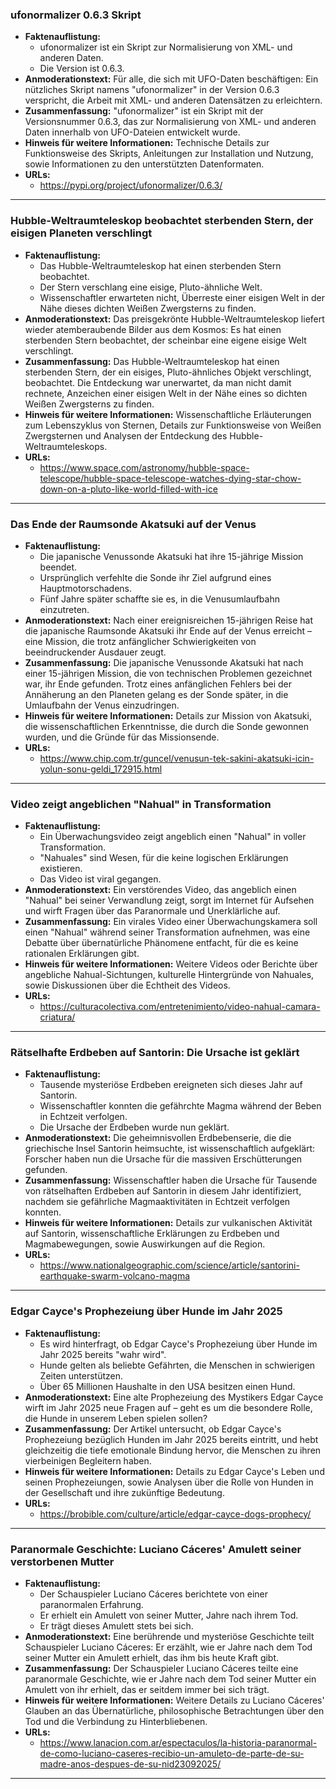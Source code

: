 ### ufonormalizer 0.6.3 Skript

*   **Faktenauflistung:**
    *   ufonormalizer ist ein Skript zur Normalisierung von XML- und anderen Daten.
    *   Die Version ist 0.6.3.
*   **Anmoderationstext:** Für alle, die sich mit UFO-Daten beschäftigen: Ein nützliches Skript namens "ufonormalizer" in der Version 0.6.3 verspricht, die Arbeit mit XML- und anderen Datensätzen zu erleichtern.
*   **Zusammenfassung:** "ufonormalizer" ist ein Skript mit der Versionsnummer 0.6.3, das zur Normalisierung von XML- und anderen Daten innerhalb von UFO-Dateien entwickelt wurde.
*   **Hinweis für weitere Informationen:** Technische Details zur Funktionsweise des Skripts, Anleitungen zur Installation und Nutzung, sowie Informationen zu den unterstützten Datenformaten.
*   **URLs:**
    *   https://pypi.org/project/ufonormalizer/0.6.3/
--------------------------------------------

### Hubble-Weltraumteleskop beobachtet sterbenden Stern, der eisigen Planeten verschlingt

*   **Faktenauflistung:**
    *   Das Hubble-Weltraumteleskop hat einen sterbenden Stern beobachtet.
    *   Der Stern verschlang eine eisige, Pluto-ähnliche Welt.
    *   Wissenschaftler erwarteten nicht, Überreste einer eisigen Welt in der Nähe dieses dichten Weißen Zwergsterns zu finden.
*   **Anmoderationstext:** Das preisgekrönte Hubble-Weltraumteleskop liefert wieder atemberaubende Bilder aus dem Kosmos: Es hat einen sterbenden Stern beobachtet, der scheinbar eine eigene eisige Welt verschlingt.
*   **Zusammenfassung:** Das Hubble-Weltraumteleskop hat einen sterbenden Stern, der ein eisiges, Pluto-ähnliches Objekt verschlingt, beobachtet. Die Entdeckung war unerwartet, da man nicht damit rechnete, Anzeichen einer eisigen Welt in der Nähe eines so dichten Weißen Zwergsterns zu finden.
*   **Hinweis für weitere Informationen:** Wissenschaftliche Erläuterungen zum Lebenszyklus von Sternen, Details zur Funktionsweise von Weißen Zwergsternen und Analysen der Entdeckung des Hubble-Weltraumteleskops.
*   **URLs:**
    *   https://www.space.com/astronomy/hubble-space-telescope/hubble-space-telescope-watches-dying-star-chow-down-on-a-pluto-like-world-filled-with-ice
--------------------------------------------

### Das Ende der Raumsonde Akatsuki auf der Venus

*   **Faktenauflistung:**
    *   Die japanische Venussonde Akatsuki hat ihre 15-jährige Mission beendet.
    *   Ursprünglich verfehlte die Sonde ihr Ziel aufgrund eines Hauptmotorschadens.
    *   Fünf Jahre später schaffte sie es, in die Venusumlaufbahn einzutreten.
*   **Anmoderationstext:** Nach einer ereignisreichen 15-jährigen Reise hat die japanische Raumsonde Akatsuki ihr Ende auf der Venus erreicht – eine Mission, die trotz anfänglicher Schwierigkeiten von beeindruckender Ausdauer zeugt.
*   **Zusammenfassung:** Die japanische Venussonde Akatsuki hat nach einer 15-jährigen Mission, die von technischen Problemen gezeichnet war, ihr Ende gefunden. Trotz eines anfänglichen Fehlers bei der Annäherung an den Planeten gelang es der Sonde später, in die Umlaufbahn der Venus einzudringen.
*   **Hinweis für weitere Informationen:** Details zur Mission von Akatsuki, die wissenschaftlichen Erkenntnisse, die durch die Sonde gewonnen wurden, und die Gründe für das Missionsende.
*   **URLs:**
    *   https://www.chip.com.tr/guncel/venusun-tek-sakini-akatsuki-icin-yolun-sonu-geldi_172915.html
--------------------------------------------

### Video zeigt angeblichen "Nahual" in Transformation

*   **Faktenauflistung:**
    *   Ein Überwachungsvideo zeigt angeblich einen "Nahual" in voller Transformation.
    *   "Nahuales" sind Wesen, für die keine logischen Erklärungen existieren.
    *   Das Video ist viral gegangen.
*   **Anmoderationstext:** Ein verstörendes Video, das angeblich einen "Nahual" bei seiner Verwandlung zeigt, sorgt im Internet für Aufsehen und wirft Fragen über das Paranormale und Unerklärliche auf.
*   **Zusammenfassung:** Ein virales Video einer Überwachungskamera soll einen "Nahual" während seiner Transformation aufnehmen, was eine Debatte über übernatürliche Phänomene entfacht, für die es keine rationalen Erklärungen gibt.
*   **Hinweis für weitere Informationen:** Weitere Videos oder Berichte über angebliche Nahual-Sichtungen, kulturelle Hintergründe von Nahuales, sowie Diskussionen über die Echtheit des Videos.
*   **URLs:**
    *   https://culturacolectiva.com/entretenimiento/video-nahual-camara-criatura/
--------------------------------------------

### Rätselhafte Erdbeben auf Santorin: Die Ursache ist geklärt

*   **Faktenauflistung:**
    *   Tausende mysteriöse Erdbeben ereigneten sich dieses Jahr auf Santorin.
    *   Wissenschaftler konnten die gefährchte Magma während der Beben in Echtzeit verfolgen.
    *   Die Ursache der Erdbeben wurde nun geklärt.
*   **Anmoderationstext:** Die geheimnisvollen Erdbebenserie, die die griechische Insel Santorin heimsuchte, ist wissenschaftlich aufgeklärt: Forscher haben nun die Ursache für die massiven Erschütterungen gefunden.
*   **Zusammenfassung:** Wissenschaftler haben die Ursache für Tausende von rätselhaften Erdbeben auf Santorin in diesem Jahr identifiziert, nachdem sie gefährliche Magmaaktivitäten in Echtzeit verfolgen konnten.
*   **Hinweis für weitere Informationen:** Details zur vulkanischen Aktivität auf Santorin, wissenschaftliche Erklärungen zu Erdbeben und Magmabewegungen, sowie Auswirkungen auf die Region.
*   **URLs:**
    *   https://www.nationalgeographic.com/science/article/santorini-earthquake-swarm-volcano-magma
--------------------------------------------

### Edgar Cayce's Prophezeiung über Hunde im Jahr 2025

*   **Faktenauflistung:**
    *   Es wird hinterfragt, ob Edgar Cayce's Prophezeiung über Hunde im Jahr 2025 bereits "wahr wird".
    *   Hunde gelten als beliebte Gefährten, die Menschen in schwierigen Zeiten unterstützen.
    *   Über 65 Millionen Haushalte in den USA besitzen einen Hund.
*   **Anmoderationstext:** Eine alte Prophezeiung des Mystikers Edgar Cayce wirft im Jahr 2025 neue Fragen auf – geht es um die besondere Rolle, die Hunde in unserem Leben spielen sollen?
*   **Zusammenfassung:** Der Artikel untersucht, ob Edgar Cayce's Prophezeiung bezüglich Hunden im Jahr 2025 bereits eintritt, und hebt gleichzeitig die tiefe emotionale Bindung hervor, die Menschen zu ihren vierbeinigen Begleitern haben.
*   **Hinweis für weitere Informationen:** Details zu Edgar Cayce's Leben und seinen Prophezeiungen, sowie Analysen über die Rolle von Hunden in der Gesellschaft und ihre zukünftige Bedeutung.
*   **URLs:**
    *   https://brobible.com/culture/article/edgar-cayce-dogs-prophecy/
--------------------------------------------

### Paranormale Geschichte: Luciano Cáceres' Amulett seiner verstorbenen Mutter

*   **Faktenauflistung:**
    *   Der Schauspieler Luciano Cáceres berichtete von einer paranormalen Erfahrung.
    *   Er erhielt ein Amulett von seiner Mutter, Jahre nach ihrem Tod.
    *   Er trägt dieses Amulett stets bei sich.
*   **Anmoderationstext:** Eine berührende und mysteriöse Geschichte teilt Schauspieler Luciano Cáceres: Er erzählt, wie er Jahre nach dem Tod seiner Mutter ein Amulett erhielt, das ihm bis heute Kraft gibt.
*   **Zusammenfassung:** Der Schauspieler Luciano Cáceres teilte eine paranormale Geschichte, wie er Jahre nach dem Tod seiner Mutter ein Amulett von ihr erhielt, das er seitdem immer bei sich trägt.
*   **Hinweis für weitere Informationen:** Weitere Details zu Luciano Cáceres' Glauben an das Übernatürliche, philosophische Betrachtungen über den Tod und die Verbindung zu Hinterbliebenen.
*   **URLs:**
    *   https://www.lanacion.com.ar/espectaculos/la-historia-paranormal-de-como-luciano-caseres-recibio-un-amuleto-de-parte-de-su-madre-anos-despues-de-su-nid23092025/
--------------------------------------------
